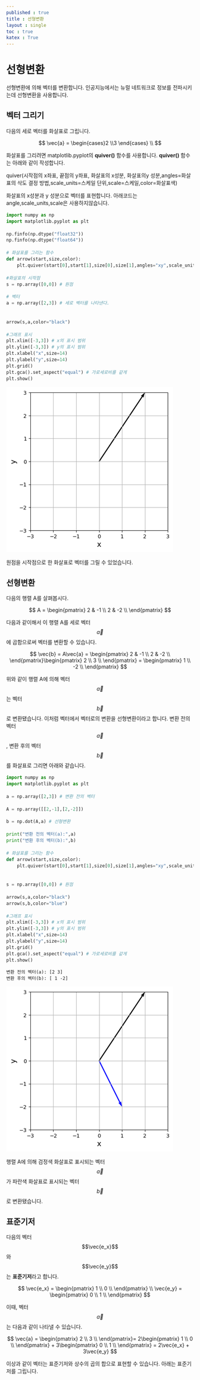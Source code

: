 ```yaml
---
published : true 
title : 선형변환  
layout : single 
toc : true 
katex : True 
---
```

# 선형변환
선형변환에 의해 벡터를 변환합니다. 인공지능에서는 뉴럴 네트워크로 정보를 전파시키는데 선형변환을 사용합니다.

## 벡터 그리기
다음의 세로 벡터를 화살표로 그립니다.

$$
\vec{a} = \begin{cases}2 \\3 \end{cases} \\
$$



화살표를 그리려면 matplotlib.pyplot의 **quiver()** 함수를 사용합니다. **quiver()** 함수는 아래와 같이 작성합니다.



quiver(시작점의 x좌표, 끝점의 y좌표, 화살표의 x성분, 화살표의y 성분,angles=화살표의 삭도 결정 방법,scale_units=스케일 단위,scale=스케일,color=화살표색)

화살표의 x성분과 y 성분으로 벡터를 표현합니다. 아래코드는 angle,scale_units,scale은 사용하지않습니다.



```python
import numpy as np
import matplotlib.pyplot as plt

np.finfo(np.dtype("float32"))
np.finfo(np.dtype("float64"))

# 화살표를 그리는 함수
def arrow(start,size,color):
    plt.quiver(start[0],start[1],size[0],size[1],angles="xy",scale_units="xy",scale=1,color=color)
    
#화살표의 시작점
s = np.array([0,0]) # 원점

# 벡터
a = np.array([2,3]) # 세로 벡터를 나타낸다.


arrow(s,a,color="black")

#그래프 표시
plt.xlim([-3,3]) # x의 표시 범위
plt.ylim([-3,3]) # y의 표시 범위
plt.xlabel("x",size=14)
plt.ylabel("y",size=14)
plt.grid()
plt.gca().set_aspect("equal") # 가로세로비를 같게
plt.show()
```


    
![png](../assets/images/%EC%84%A0%ED%98%95%EB%B3%80%ED%99%98_4_0.png)
    


원점을 시작점으로 한 화살표로 벡터를 그릴 수 있었습니다.

## 선형변환

다음의 행렬 A를 살펴봅시다.

$$ A = 
\begin{pmatrix}
2 & -1 \\
2 & -2 \\
\end{pmatrix}
$$

다음과 같이해서 이 행렬 A를 세로 벡터 $$\vec{a} $$에 곱함으로써 벡터를 변환할 수 있습니다.

$$
\vec{b} = A\vec{a} = 
\begin{pmatrix}
2 & -1 \\
2 & -2 \\
\end{pmatrix}\begin{pmatrix}
2 \\
3 \\
\end{pmatrix} 
= \begin{pmatrix}
1 \\
-2 \\
\end{pmatrix}
$$

위와 같이 행렬 A에 의해 벡터 $$\vec{a}$$ 는 벡터 $$\vec{b}$$로 변환됐습니다.
이처럼 벡터에서 벡터로의 변환을 선형변환이라고 합니다.
변환 전의 벡터 $$\vec{a}$$, 변환 후의 벡터 $$\vec{b}$$를 화살표로 그리면 아래와 같습니다.



```python
import numpy as np
import matplotlib.pyplot as plt

a = np.array([2,3]) # 변환 전의 벡터

A = np.array([[2,-1],[2,-2]])

b = np.dot(A,a) # 선형변환

print("변환 전의 벡터(a):",a)
print("변환 후의 벡터(b):",b)

# 화살표를 그리는 함수
def arrow(start,size,color):
    plt.quiver(start[0],start[1],size[0],size[1],angles="xy",scale_units="xy",scale=1,color=color)
    

s = np.array([0,0]) # 원점

arrow(s,a,color="black")
arrow(s,b,color="blue")

#그래프 표시
plt.xlim([-3,3]) # x의 표시 범위
plt.ylim([-3,3]) # y의 표시 범위
plt.xlabel("x",size=14)
plt.ylabel("y",size=14)
plt.grid()
plt.gca().set_aspect("equal") # 가로세로비를 같게
plt.show()

```

    변환 전의 벡터(a): [2 3]
    변환 후의 벡터(b): [ 1 -2]



    
![png](../assets/images/%EC%84%A0%ED%98%95%EB%B3%80%ED%99%98_10_1.png)
    


행렬 A에 의해 검정색 화살표로 표시되는 벡터 $$\vec{a}$$가 파란색 화살표로 표시되는 벡터$$\vec{b}$$로 변환됐습니다.

## 표준기저

다음의 벡터 $$\vec{e_x}$$와 $$\vec{e_y}$$는 **표준기저**라고 합니다.

$$
\vec{e_x} = \begin{pmatrix}
1 \\
0 \\
\end{pmatrix} \\
\vec{e_y} = \begin{pmatrix}
0 \\
1 \\
\end{pmatrix}
$$


이때, 벡터$$\vec{a}$$는 다음과 같이 나타낼 수 있습니다.

$$
\vec{a} = \begin{pmatrix}
2 \\
3 \\
\end{pmatrix}= 
2\begin{pmatrix}
1 \\
0 \\
\end{pmatrix} + 
3\begin{pmatrix}
0 \\
1 \\
\end{pmatrix} = 2\vec{e_x} + 3\vec{e_y}
$$

이상과 같이 벡터는 표준기저와 상수의 곱의 합으로 표현할 수 있습니다.
아래는 표준기저를 그립니다.


```python

```
